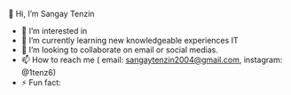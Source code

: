  👋 Hi, I’m Sangay Tenzin
- 👀 I’m interested in 
- 🌱 I’m currently learning new knowledgeable experiences IT
- 💞️ I’m looking to collaborate on email or social medias.
- 📫 How to reach me ( email: sangaytenzin2004@gmail.com, instagram: @1tenz6)
- ⚡ Fun fact: 

<!---
1tenz66/1tenz66 is a ✨ special ✨ repository because its `README.md` (this file) appears on your GitHub profile.
You can click the Preview link to take a look at your changes.
--->
